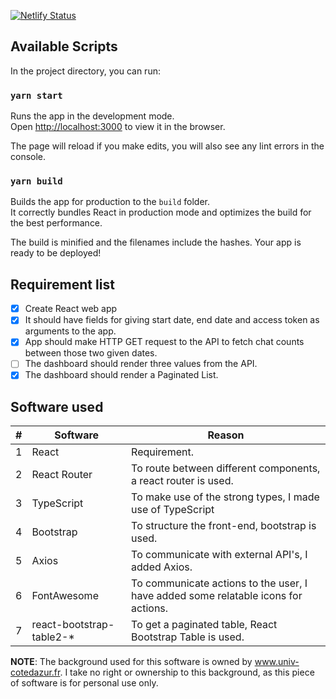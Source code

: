 [![Netlify Status](https://api.netlify.com/api/v1/badges/9527e4dc-1bb2-40ef-b6eb-8515b91579bf/deploy-status)](https://upbeat-agnesi-aad3fb.netlify.com/)

## Available Scripts

In the project directory, you can run:

### `yarn start`

Runs the app in the development mode.<br />
Open [http://localhost:3000](http://localhost:3000) to view it in the browser.

The page will reload if you make edits, you will also see any lint errors in the console.

### `yarn build`

Builds the app for production to the `build` folder.<br />
It correctly bundles React in production mode and optimizes the build for the best performance.

The build is minified and the filenames include the hashes. Your app is ready to be deployed!

## Requirement list

- [X] Create React web app
- [X] It should have fields for giving start date, end date and access token as arguments to the app.
- [X] App should make HTTP GET request to the API to fetch chat counts between those two given dates.
- [ ] The dashboard should render three values from the API.
- [X] The dashboard should render a Paginated List.

## Software used

\# | Software | Reason |
--- | --- | --- |
1 | React | Requirement. |
2 | React Router | To route between different components, a react router is used. |
3 | TypeScript | To make use of the strong types, I made use of TypeScript |
4 | Bootstrap | To structure the front-end, bootstrap is used. |
5 | Axios | To communicate with external API's, I added Axios. |
6 | FontAwesome | To communicate actions to the user, I have added some relatable icons for actions. |
7 | react-bootstrap-table2-* | To get a paginated table, React Bootstrap Table is used. |

**NOTE**: The background used for this software is owned by www.univ-cotedazur.fr.
I take no right or ownership to this background, as this piece of software is for personal use only.
